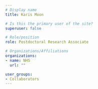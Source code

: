 ```yaml
---
# Display name
title: Karis Moon

# Is this the primary user of the site?
superuser: false

# Role/position
role: Postdoctoral Research Associate

# Organizations/Affiliations
organizations:
- name: NHS
  url: ""

user_groups:
- Collaborators
---
```

